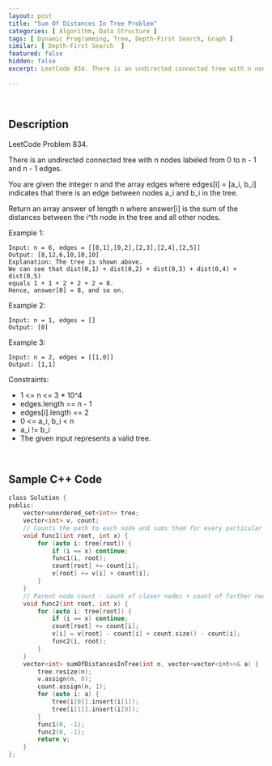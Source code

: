 ```yaml
---
layout: post
title: "Sum Of Distances In Tree Problem"
categories: [ Algorithm, Data Structure ]
tags: [ Dynamic Programming, Tree, Depth-First Search, Graph ]
similar: [ Depth-First Search  ]
featured: false
hidden: false
excerpt: LeetCode 834. There is an undirected connected tree with n nodes labeled from 0 to n - 1 and n - 1 edges.

---
```


<br />

## Description

LeetCode Problem 834.

There is an undirected connected tree with n nodes labeled from 0 to n - 1 and n - 1 edges.

You are given the integer n and the array edges where edges[i] = [a_i, b_i] indicates that there is an edge between nodes a_i and b_i in the tree.

Return an array answer of length n where answer[i] is the sum of the distances between the i^th node in the tree and all other nodes.

Example 1: 
```
Input: n = 6, edges = [[0,1],[0,2],[2,3],[2,4],[2,5]]
Output: [8,12,6,10,10,10]
Explanation: The tree is shown above.
We can see that dist(0,1) + dist(0,2) + dist(0,3) + dist(0,4) + dist(0,5)
equals 1 + 1 + 2 + 2 + 2 = 8.
Hence, answer[0] = 8, and so on.
```

Example 2: 
```
Input: n = 1, edges = []
Output: [0]
```

Example 3: 
```
Input: n = 2, edges = [[1,0]]
Output: [1,1]
```

Constraints:
* 1 <= n <= 3 * 10^4
* edges.length == n - 1
* edges[i].length == 2
* 0 <= a_i, b_i < n
* a_i != b_i
* The given input represents a valid tree.

<br />

## Sample C++ Code


```c
class Solution {
public:
    vector<unordered_set<int>> tree;
    vector<int> v, count;
    // Counts the path to each node and sums them for every particular node
    void func1(int root, int x) {
        for (auto i: tree[root]) {
            if (i == x) continue;
            func1(i, root);
            count[root] += count[i];
            v[root] += v[i] + count[i];
        }
    }
    // Parent node count - count of closer nodes + count of farther nodes
    void func2(int root, int x) {
        for (auto i: tree[root]) {
            if (i == x) continue;
            count[root] += count[i];
            v[i] = v[root] - count[i] + count.size() - count[i];
            func2(i, root);
        }
    }
    vector<int> sumOfDistancesInTree(int n, vector<vector<int>>& a) {
        tree.resize(n);
        v.assign(n, 0);
        count.assign(n, 1);
        for (auto i: a) {
            tree[i[0]].insert(i[1]);
            tree[i[1]].insert(i[0]);
        }
        func1(0, -1);
        func2(0, -1);
        return v;
    }
};
```


